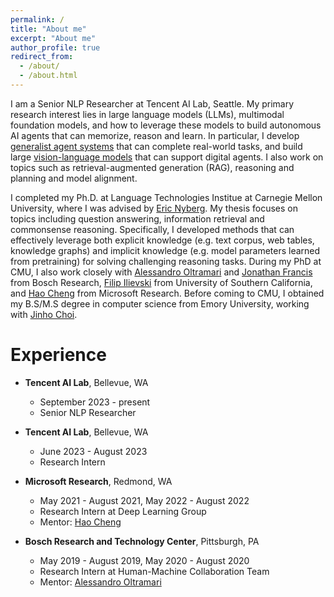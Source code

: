 ```yaml
---
permalink: /
title: "About me"
excerpt: "About me"
author_profile: true
redirect_from: 
  - /about/
  - /about.html
---
```


I am a Senior NLP Researcher at Tencent AI Lab, Seattle. My primary research interest lies in large language models (LLMs), multimodal foundation models, and how to leverage these models to build autonomous AI agents that can memorize, reason and learn. In particular, I develop [generalist agent systems](https://arxiv.org/abs/2409.10277) that can complete real-world tasks, and build large [vision-language models](https://arxiv.org/abs/2410.01744) that can support digital agents. I also work on topics such as retrieval-augmented generation (RAG), reasoning and planning and model alignment. 

I completed my Ph.D. at Language Technologies Institue at Carnegie Mellon University, where I was advised by [Eric Nyberg](https://www.cs.cmu.edu/~ehn/). My thesis focuses on topics including question answering, information retrieval and commonsense reasoning. Specifically, I developed methods that can effectively leverage both explicit knowledge (e.g. text corpus, web tables, knowledge graphs) and implicit knowledge (e.g. model parameters learned from pretraining) for solving challenging reasoning tasks. During my PhD at CMU, I also work closely with [Alessandro Oltramari](https://www.bosch.com/research/know-how/research-experts/alessandro-oltramari-ph-d/) and [Jonathan Francis](https://scholar.google.com/citations?user=7CLS0LwAAAAJ&hl=en) from Bosch Research, [Filip Ilievski](https://usc-isi-i2.github.io/ilievski/) from University of Southern California, and [Hao Cheng](https://sites.google.com/site/hcheng2site) from Microsoft Research. Before coming to CMU, I obtained my B.S/M.S degree in computer science from Emory University, working with [Jinho Choi](https://www.emorynlp.org/faculty/jinho-choi). 


Experience 
======
* **Tencent AI Lab**, Bellevue, WA
  * September 2023 - present
  * Senior NLP Researcher

* **Tencent AI Lab**, Bellevue, WA
  * June 2023 - August 2023
  * Research Intern 

* **Microsoft Research**, Redmond, WA
  * May 2021 - August 2021, May 2022 - August 2022
  * Research Intern at Deep Learning Group
  * Mentor: [Hao Cheng](https://sites.google.com/site/hcheng2site)

* **Bosch Research and Technology Center**, Pittsburgh, PA
  * May 2019 - August 2019, May 2020 - August 2020
  * Research Intern at Human-Machine Collaboration Team 
  * Mentor: [Alessandro Oltramari](https://www.bosch.com/research/know-how/research-experts/alessandro-oltramari-ph-d/)

